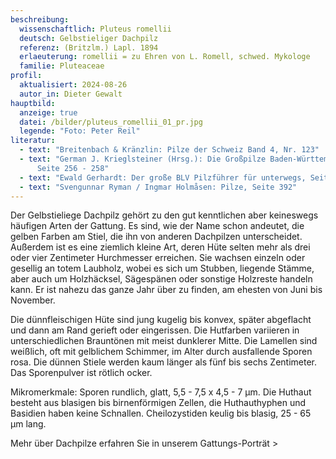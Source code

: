 ```yaml
---
beschreibung:
  wissenschaftlich: Pluteus romellii
  deutsch: Gelbstieliger Dachpilz
  referenz: (Britzlm.) Lapl. 1894
  erlaeuterung: romellii = zu Ehren von L. Romell, schwed. Mykologe
  familie: Pluteaceae
profil:
  aktualisiert: 2024-08-26
  autor_in: Dieter Gewalt
hauptbild:
  anzeige: true
  datei: /bilder/pluteus_romellii_01_pr.jpg
  legende: "Foto: Peter Reil"
literatur:
  - text: "Breitenbach & Kränzlin: Pilze der Schweiz Band 4, Nr. 123"
  - text: "German J. Krieglsteiner (Hrsg.): Die Großpilze Baden-Württembergs Band 4,
      Seite 256 - 258"
  - text: "Ewald Gerhardt: Der große BLV Pilzführer für unterwegs, Seite 58"
  - text: "Svengunnar Ryman / Ingmar Holmåsen: Pilze, Seite 392"
---
```

Der Gelbstieliege Dachpilz gehört zu den gut kenntlichen aber keineswegs häufigen Arten der Gattung. Es sind, wie der Name schon andeutet, die gelben Farben am Stiel, die ihn von anderen Dachpilzen unterscheidet. Außerdem ist es eine ziemlich kleine Art, deren Hüte selten mehr als drei oder vier Zentimeter Hurchmesser erreichen. Sie wachsen einzeln oder gesellig an totem Laubholz, wobei es sich um Stubben, liegende Stämme, aber auch um Holzhäcksel, Sägespänen oder sonstige Holzreste handeln kann. Er ist nahezu das ganze Jahr über zu finden, am ehesten von Juni bis November.

Die dünnfleischigen Hüte sind jung kugelig bis konvex, später abgeflacht und dann am Rand gerieft oder eingerissen. Die Hutfarben variieren in unterschiedlichen Brauntönen mit meist dunklerer Mitte. Die Lamellen sind weißlich, oft mit gelblichem Schimmer, im Alter durch ausfallende Sporen rosa. Die dünnen Stiele werden kaum länger als fünf bis sechs Zentimeter. Das Sporenpulver ist rötlich ocker.

Mikromerkmale: Sporen rundlich, glatt, 5,5 - 7,5 x 4,5 - 7 µm. Die Huthaut besteht aus blasigen bis birnenförmigen Zellen, die Huthauthyphen und Basidien haben keine Schnallen. Cheilozystiden keulig bis blasig, 25 - 65 µm lang.

Mehr über Dachpilze erfahren Sie in unserem Gattungs-Porträt >
